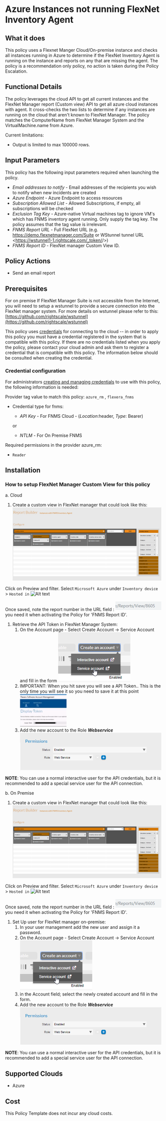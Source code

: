 # Azure Instances not running FlexNet Inventory Agent

## What it does

This policy uses a Flexnet Manger Cloud/On-premise instance and checks all instances running in Azure to determine if the FlexNet Inventory Agent is running on the instance and reports on any that are missing the agent.
The policy is a recommendation only policy, no action is taken during the Policy Escalation.

## Functional Details

The policy leverages the cloud API to get all current instances and the FlexNet Manager report (Custom view) API to get all azure cloud instances with agent. It cross-checks the two lists to determine if any instances are running on the cloud that aren't known to FlexNet Manager.  The policy matches the ComputerName from FlexNet Manager System and the VirtualMachine.name from Azure.

Current limitations:

- Output is limited to max 100000 rows.

## Input Parameters

This policy has the following input parameters required when launching the policy.

- *Email addresses to notify* - Email addresses of the recipients you wish to notify when new incidents are created
- *Azure Endpoint* - Azure Endpoint to access resources
- *Subscription Allowed List* - Allowed Subscriptions, if empty, all subscriptions will be checked
- *Exclusion Tag Key* - Azure-native Virtual machines tag to ignore VM's which has FNMS inventory agent running. Only supply the tag key. The policy assumes that the tag value is irrelevant.
- *FNMS Report URL* - Full FlexNet URL (e.g. <https://demo.flexnetmanager.com/Suite> or WStunnel tunnel URL <https://wstunnel1-1.rightscale.com/_token/<token>/>)
- *FNMS Report ID* - FlexNet manager Custom View ID.

## Policy Actions

- Send an email report

## Prerequisites

For on premise If FlexNet Manager Suite is not accessible from the Internet, you will need to setup a wstunnel to provide a secure connection into the FlexNet manager system. For more details on wstunnel please refer to this: [https://github.com/rightscale/wstunnel](https://github.com/rightscale/wstunnel)

This policy uses [credentials](https://docs.flexera.com/flexera/EN/Automation/ManagingCredentialsExternal.htm) for connecting to the cloud -- in order to apply this policy you must have a credential registered in the system that is compatible with this policy. If there are no credentials listed when you apply the policy, please contact your cloud admin and ask them to register a credential that is compatible with this policy. The information below should be consulted when creating the credential.

### Credential configuration

For administrators [creating and managing credentials](https://docs.flexera.com/flexera/EN/Automation/ManagingCredentialsExternal.htm) to use with this policy, the following information is needed:

Provider tag value to match this policy: `azure_rm` , `flexera_fnms`

- Credential type for fnms:

  - *API Key* - For FNMS Cloud  -  (*Location*:header, *Type*: Bearer)

  or
  - *NTLM* - For On Premise FNMS

Required permissions in the provider azure_rm:

- `Reader`

## Installation

### How to setup FlexNet Manager Custom View for this policy

a. Cloud

1. Create a custom view in FlexNet manager that could look like this: ![Alt text][FNMSReport]

Click on Preview and filter.
Select `Microsoft Azure` under `Inventory device` > `Hosted in` ![Alt text][FilterFNMSReport]

Once saved, note the report number in the URL field : ![Alt text][ReportNumber] you need it when activating the Policy for 'FNMS Report ID'.

1. Retrieve the API Token in FlexNet Manager System:
    1. On the Account page - Select Create Account -> Service Account and fill in the form ![Alt text][CreateServeceAccount]
    1. IMPORTANT: When you hit save you will see a API Token.. This is the only time you will see it so you need to save it at this point ![Alt text][APIToken]
    1. Add the new account to the Role ___Webservice___ ![Alt text][WebServiceRole]

__NOTE__: You can use a normal interactive user for the API credentials, but it is recommended to add a special service user for the API connection.

b. On Premise

1. Create a custom view in FlexNet manager that could look like this: ![Alt text][FNMSReport]

Click on Preview and filter.
Select `Microsoft Azure` under `Inventory device` > `Hosted in` ![Alt text][FilterFNMSReport]

Once saved, note the report number in the URL field : ![Alt text][ReportNumber] you need it when activating the Policy for 'FNMS Report ID'.

1. Set Up user for FlexNet manager on-premise:
    1. In your user management add the new user and assign it a password.
    1. On the Account page - Select Create Account -> Service Account ![Alt text][CreateServeceAccount]
    1. in the Account field; select the newly created account and fill in the form.
    1. Add the new account to the Role ___Webservice___ ![Alt text][WebServiceRole]

__NOTE__: You can use a normal interactive user for the API credentials, but it is recommended to add a special service user for the API connection.

## Supported Clouds

- Azure

## Cost

This Policy Template does not incur any cloud costs.

<!-- Image referances -->
[APIToken]: images/APIToken.png "APIToken"
[CreateServeceAccount]: images/CreateServeceAccount.png "Create Service Account"
[FNMSReport]: images/FNMS_cv_Report.png "FNMS Cloud Instance Report"
[FilterFNMSReport]: images/Filter_FNMS_Report.PNG "FNMS Microsoft Azure Instance Report"
[ReportNumber]: images/ReportNumber.png "ReportNumber"
[WebServiceRole]: images/WebServiceRole.png "WebServiceRole"
[CMPToken]: images/CMP_NewToken.png "CMP Token"
